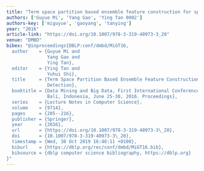 ```yaml
---
title: "Term space partition based ensemble feature construction for spam detection"
authors: ['Guyue Mi', 'Yang Gao', 'Ying Tan 0002']
authors-key: ['miguyue', 'gaoyang', 'tanying']
year: "2016"
article-link: "https://doi.org/10.1007/978-3-319-40973-3_20"
venue: "DMBD"
bibex: "@inproceedings{DBLP:conf/dmbd/MiGT16,
  author    = {Guyue Mi and
               Yang Gao and
               Ying Tan},
  editor    = {Ying Tan and
               Yuhui Shi},
  title     = {Term Space Partition Based Ensemble Feature Construction for Spam
               Detection},
  booktitle = {Data Mining and Big Data, First International Conference, {DMBD} 2016,
               Bali, Indonesia, June 25-30, 2016. Proceedings},
  series    = {Lecture Notes in Computer Science},
  volume    = {9714},
  pages     = {205--216},
  publisher = {Springer},
  year      = {2016},
  url       = {https://doi.org/10.1007/978-3-319-40973-3\_20},
  doi       = {10.1007/978-3-319-40973-3\_20},
  timestamp = {Wed, 30 Oct 2019 16:46:11 +0100},
  biburl    = {https://dblp.org/rec/conf/dmbd/MiGT16.bib},
  bibsource = {dblp computer science bibliography, https://dblp.org}
}"
---
```

